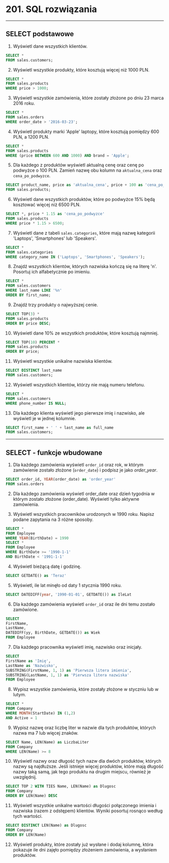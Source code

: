 # 201. SQL rozwiązania
---

## SELECT podstawowe

1. Wyświetl dane wszystkich klientów.

```sql
SELECT *
FROM sales.customers;
```

2. Wyświetl wszystkie produkty, które kosztują więcej niż 1000 PLN.

```sql
SELECT *
FROM sales.products
WHERE price > 1000;
```

3. Wyświetl wszystkie zamówienia, które zostały złożone po dniu 23 marca 2016 roku.

```sql
SELECT *
FROM sales.orders
WHERE order_date > '2016-03-23';
```

4. Wyświetl produkty marki 'Apple' laptopy, które kosztują pomiędzy 600 PLN, a 1200 PLN.

```sql
SELECT *
FROM sales.products
WHERE (price BETWEEN 600 AND 1000) AND brand = 'Apple';
```

5. Dla każdego z produktów wyświetl aktualną cenę oraz cenę po podwyżce o 100 PLN. Zamień nazwę obu kolumn na `aktualna_cena` oraz `cena_po_podwyzce`.

```sql
SELECT product_name, price as 'aktualna_cena', price + 100 as 'cena_po_podwyzce'
FROM sales.products;
```

6. Wyświetl dane wszystkich produktów, które po podwyżce 15% będą kosztować więcej niż 6500 PLN.

```sql
SELECT *, price * 1.15 as 'cena_po_podwyzce'
FROM sales.products
WHERE price * 1.15 > 6500;
```

7. Wyświetl dane z tabeli `sales.categories`, które mają nazwę kategorii 'Laptops', 'Smartphones' lub 'Speakers'.

```sql
SELECT *
FROM sales.categories
WHERE category_name IN ('Laptops', 'Smartphones', 'Speakers');
```

8. Znajdź wszystkich klientów, których nazwiska kończą się na literę 'n'. Posortuj ich alfabetycznie po imieniu.

```sql
SELECT *
FROM sales.customers
WHERE last_name LIKE '%n'
ORDER BY first_name;
```

9. Znajdź trzy produkty o najwyższej cenie.

```sql
SELECT TOP(3) *
FROM sales.products
ORDER BY price DESC;
```

10. Wyświetl dane 10% ze wszystkich produktów, które kosztują najmniej.

```sql
SELECT TOP(10) PERCENT *
FROM sales.products
ORDER BY price;
```

11. Wyświetl wszystkie unikalne nazwiska klientów.

```sql
SELECT DISTINCT last_name
FROM sales.customers;
```

12. Wyświetl wszystkich klientów, którzy nie mają numeru telefonu.

```sql
SELECT *
FROM sales.customers
WHERE phone_number IS NULL;
```

13. Dla każdego klienta wyświetl jego pierwsze imię i nazwisko, ale wyświetl je w jednej kolumnie.

```sql
SELECT first_name + ' ' + last_name as full_name
FROM sales.customers;
```
---

## SELECT - funkcje wbudowane

1. Dla każdego zamówienia wyświetl `order_id` oraz rok, w którym zamówienie zostało złożone (`order_date`) i podpisz je jako *order_year*.

```sql
SELECT order_id, YEAR(order_date) as 'order_year'
FROM sales.orders
```

2. Dla każdego zamówienia wyświetl order_date oraz dzień tygodnia w którym zostało złożone (order_date). Wyświetl tylko aktywne zamówienia.

3. Wyświetl wszystkich pracowników urodzonych w 1990 roku. Napisz podane zapytania na 3 różne sposoby.

```sql
SELECT *
FROM Employee
WHERE YEAR(BirthDate) = 1990
SELECT *
FROM Employee
WHERE BirthDate >= '1990-1-1'
AND BirthDate < '1991-1-1'
```


4. Wyświetl bieżącą datę i godzinę.

```sql
SELECT GETDATE() as 'Teraz'
```

5. Wyświetl, ile lat minęło od daty 1 stycznia 1990 roku.

```sql
SELECT DATEDIFF(year, '1990-01-01', GETDATE()) as IleLat
```

6. Dla każdego zamówienia wyświetl `order_id` oraz ile dni temu zostało zamówione.

```sql
SELECT
FirstName,
LastName,
DATEDIFF(yy, BirthDate, GETDATE()) as Wiek
FROM Employee
```

7. Dla każdego pracownika wyświetl imię, nazwisko oraz inicjały.

```sql
SELECT
FirstName as 'Imię',
LastName as 'Nazwisko',
SUBSTRING(FirstName, 1, 1) as 'Pierwsza litera imienia',
SUBSTRING(LastName, 1, 1) as 'Pierwsza litera nazwiska'
FROM Employee
```


8. Wypisz wszystkie zamówienia, które zostały złożone w styczniu lub w lutym.

```sql
SELECT *
FROM Company
WHERE MONTH(StartDate) IN (1,2)
AND Active = 1
```

9. Wypisz nazwę oraz liczbę liter w nazwie dla tych produktów, których nazwa ma 7 lub więcej znaków.

```sql
SELECT Name, LEN(Name) as LiczbaLiter
FROM Company
WHERE LEN(Name) >= 8
```

10. Wyświetl nazwy oraz długość tych nazw dla dwóch produktów, których nazwy są najdłuższe. Jeśli istnieje więcej produktów, które mają długość nazwy taką samą, jak tego produktu na drugim miejscu, również je uwzględnij.

```sql
SELECT TOP 2 WITH TIES Name, LEN(Name) as Dlugosc
FROM Company
ORDER BY LEN(Name) DESC
```


11. Wyświetl wszystkie unikalne wartości długości połączonego imienia i nazwiska (razem z odstępem) klientów. Wyniki posortuj rosnąco według tych wartości.

```sql
SELECT DISTINCT LEN(Name) as Dlugosc
FROM Company
ORDER BY LEN(Name)
```


12. Wyświetl produkty, które zostały już wysłane i dodaj kolumnę, która pokazuje ile dni zajęło pomiędzy złożeniem zamówienia, a wysłaniem produktów.